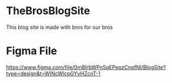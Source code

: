 # TheBrosBlogSite
This blog site is made with bros for our bros

# Figma File
https://www.figma.com/file/0mBIrbWPn5qEPepzCnpfNI/BlogSite?type=design&t=WINcWlcpGYvHZcnT-1
